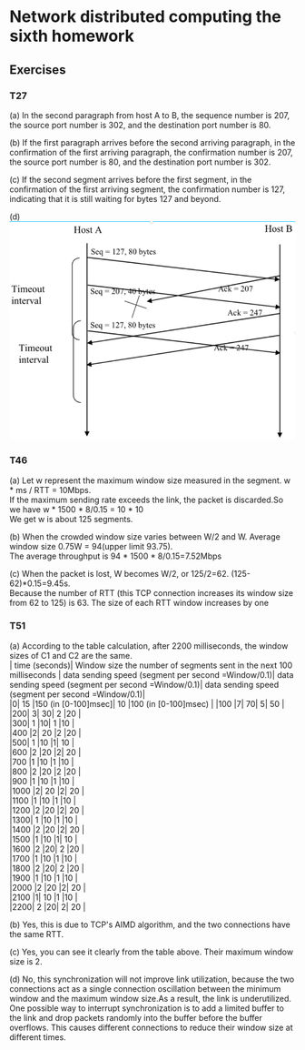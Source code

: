 # Network distributed computing the sixth homework
## Exercises
### T27
(a) In the second paragraph from host A to B, the sequence number is 207, the source port number is 302, and the destination port number is 80.

(b) If the first paragraph arrives before the second arriving paragraph, in the confirmation of the first arriving paragraph, the confirmation number is 207, the source port number is 80, and the destination port number is 302.

(c) If the second segment arrives before the first segment, in the confirmation of the first arriving segment, the confirmation number is 127, indicating that it is still waiting for bytes 127 and beyond.

(d) ![avatar](https://github.com/ChrisLongChen/WLJFBSJS/blob/master/images/T27(d).png)

### T46
(a) Let w represent the maximum window size measured in the segment.   w * ms / RTT = 10Mbps.  
If the maximum sending rate exceeds the link, the packet is discarded.So we have w * 1500 * 8/0.15 = 10 * 10  
We get w is about 125 segments.

(b) When the crowded window size varies between W/2 and W. Average window size 0.75W = 94(upper limit 93.75).  
The average throughput is 94 * 1500 * 8/0.15=7.52Mbps

(c) When the packet is lost, W becomes W/2, or 125/2=62. (125-62)*0.15=9.45s.   
Because the number of RTT (this TCP connection increases its window size from 62 to 125) is 63. The size of each RTT window increases by one

### T51
(a) According to the table calculation, after 2200 milliseconds, the window sizes of C1 and C2 are the same.  
| time (seconds)| Window size the number of segments sent in the next 100 milliseconds | data sending speed (segment per second =Window/0.1)| data sending speed (segment per second =Window/0.1)| data sending speed (segment per second =Window/0.1)|  
|0| 15 |150 (in [0-100]msec]| 10 |100 (in [0-100]msec) |
|100 |7| 70| 5| 50 |  
|200| 3| 30| 2 |20 |  
|300| 1 |10| 1 |10 |  
|400 |2| 20 |2 |20 |  
|500| 1 |10 |1| 10 |  
|600 |2 |20 |2| 20 |  
|700 |1 |10 |1 |10 |  
|800 |2 |20 |2 |20 |  
|900 |1 |10 |1 |10 |  
|1000 |2| 20 |2| 20 |  
|1100 |1 |10 |1 |10 |  
|1200 |2 |20 |2| 20 |  
|1300| 1 |10 |1 |10 |  
|1400 |2 |20 |2| 20 |  
|1500 |1 |10 |1| 10 |  
|1600 |2 |20| 2 |20 |  
|1700 |1 |10 |1 |10 |  
|1800 |2 |20| 2 |20 |  
|1900 |1 |10 |1 |10 |  
|2000 |2 |20 |2| 20 |  
|2100 |1| 10 |1 |10 |  
|2200| 2 |20| 2| 20 |

(b) Yes, this is due to TCP's AIMD algorithm, and the two connections have the same RTT.

(c) Yes, you can see it clearly from the table above. Their maximum window size is 2.

(d) No, this synchronization will not improve link utilization, because the two connections act as a single connection oscillation between the minimum window and the maximum window size.As a result, the link is underutilized.  
One possible way to interrupt synchronization is to add a limited buffer to the link and drop packets randomly into the buffer before the buffer overflows. This causes different connections to reduce their window size at different times.

